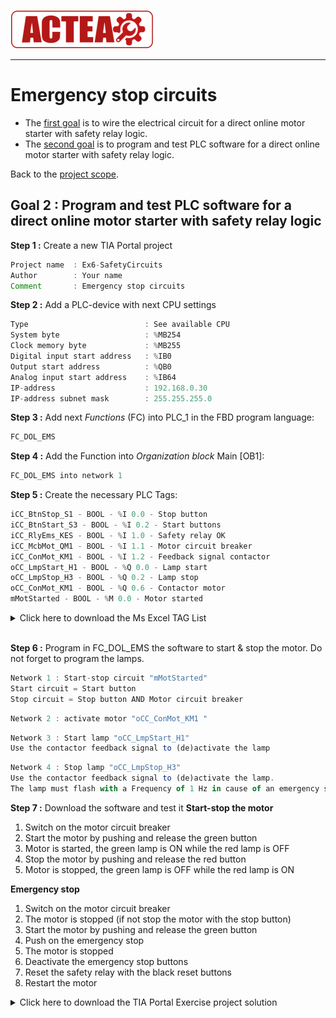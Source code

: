 ![ACTEA](/Logo_ACTEA_2.png)
_____________________________________
# Emergency stop circuits
-   The [first goal](Ex06/Subchapter04_01.md) is to wire the electrical circuit for a direct online motor starter with safety relay logic.
-   The [second goal](Ex06/Subchapter04_02.md)  is to program and test PLC software for a direct online motor starter with safety relay logic.

Back to the [project scope](Ex06/Subchapter04.md).

## Goal 2 : Program and test PLC software for a direct online motor starter with safety relay logic
**Step 1 :** Create a new TIA Portal project
```javascript
Project name  : Ex6-SafetyCircuits
Author        : Your name
Comment       : Emergency stop circuits
```

**Step 2 :** Add a PLC-device with next CPU settings
```javascript
Type                          : See available CPU
System byte                   : %MB254
Clock memory byte             : %MB255
Digital input start address   : %IB0
Output start address          : %QB0
Analog input start address    : %IB64
IP-address                    : 192.168.0.30
IP-address subnet mask        : 255.255.255.0
```

**Step 3 :** Add next *Functions* (FC) into PLC_1 in the FBD program language:
```javascript
FC_DOL_EMS
```

**Step 4 :** Add the Function into *Organization block* Main [OB1]:
```javascript
FC_DOL_EMS into network 1
```

**Step 5 :** Create the necessary PLC Tags:
```javascript
iCC_BtnStop_S1 - BOOL - %I 0.0 - Stop button
iCC_BtnStart_S3 - BOOL - %I 0.2 - Start buttons
iCC_RlyEms_KES - BOOL - %I 1.0 - Safety relay OK
iCC_McbMot_QM1 - BOOL - %I 1.1 - Motor circuit breaker
iCC_ConMot_KM1 - BOOL - %I 1.2 - Feedback signal contactor
oCC_LmpStart_H1 - BOOL - %Q 0.0 - Lamp start
oCC_LmpStop_H3 - BOOL - %Q 0.2 - Lamp stop
oCC_ConMot_KM1 - BOOL - %Q 0.6 - Contactor motor
mMotStarted - BOOL - %M 0.0 - Motor started
```

<details>
	<summary>Click here to download the Ms Excel TAG List</summary><!-- Empty line after this one needed, do not delete! -->

<br>
Download file <a href="./Ex06/Documents/Actea_Ex6_Taglist.xlsx">here</a>.</p>

  </details><!-- Empty line after this one needed, do not delete! -->
<br>

**Step 6 :** Program in FC_DOL_EMS the software to start & stop the motor. Do not forget to program the lamps.
```javascript
Network 1 : Start-stop circuit "mMotStarted"
Start circuit = Start button
Stop circuit = Stop button AND Motor circuit breaker
```
```javascript
Network 2 : activate motor "oCC_ConMot_KM1 "
```
```javascript
Network 3 : Start lamp "oCC_LmpStart_H1"
Use the contactor feedback signal to (de)activate the lamp
```
```javascript
Network 4 : Stop lamp "oCC_LmpStop_H3"
Use the contactor feedback signal to (de)activate the lamp.
The lamp must flash with a Frequency of 1 Hz in cause of an emergency stop.
```

**Step 7 :** Download the software and test it
__Start-stop the motor__
1) Switch on the motor circuit breaker
2) Start the motor by pushing and release the green button
3) Motor is started, the green lamp is ON while the red lamp is OFF
4) Stop the motor by pushing and release the red button
5) Motor is stopped, the green lamp is OFF while the red lamp is ON

__Emergency stop__
1) Switch on the motor circuit breaker
2) The motor is stopped (if not stop the motor with the stop button)
2) Start the motor by pushing and release the green button
3) Push on the emergency stop
4) The motor is stopped
5) Deactivate the emergency stop buttons
6) Reset the safety relay with the black reset buttons
7) Restart the motor

<details>
	<summary>Click here to download the TIA Portal Exercise project solution</summary><!-- Empty line after this one needed, do not delete! -->

<br>
Download file <a href="./Ex06/Documents/ACTEA_Ex6.zap15_1">here</a>.</p>

  </details><!-- Empty line after this one needed, do not delete! -->
